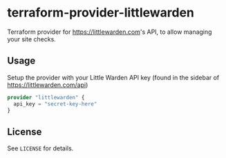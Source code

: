 # terraform-provider-littlewarden

Terraform provider for <https://littlewarden.com>'s API, to allow managing your site checks.

## Usage

Setup the provider with your Little Warden API key (found in the sidebar of <https://littlewarden.com/api>)

```terraform
provider "littlewarden" {
  api_key = "secret-key-here"
}
```

## License

See `LICENSE` for details.

